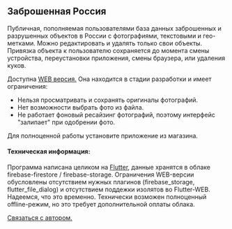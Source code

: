 <h2>Заброшенная Россия</h2>

Публичная, пополняемая пользователями база данных заброшенных и разрушенных объектов в России с фотографиями, текстовыми и гео- метками. Можно редактировать и удалять только свои объекты. Привязка объекта к пользователю сохраняется до момента смены устройства, переустановки приложения, смены браузера, или удаления куков.

Доступна <a href="https://balajahe.github.io/AbandonedRussia/build/web/index.html">WEB версия.</a> 
Она находится в стадии разработки и имеет ограничения:
- Нельзя просматривать и сохранять оригиналы фотографий.
- Нет возможности выбрать фото из файла.
- Не работает фоновый ресайзинг фотографий, поэтому интерфейс "залипает" при одобрении фото.

Для полноценной работы установите приложение из магазина.

<h4>Техническая информация:</h4>
Программа написана целиком на <a href="https://flutter.dev/">Flutter</a>, данные хранятся в облаке firebase-firestore / firebase-storage. Ограничения WEB-версии обусловлены отсутствием нужных плагинов (firebase_storage, flutter_file_dialog) и отсутствием поддежки изолятов во Flutter-WEB. Надеемся, что это временно. Технически возможен полноценный offline-режим, но это требует дополнительной оплаты облака.

<a href="https://t.me/balajahe">Связаться с автором.</a>

